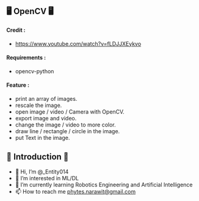 ## 🖥️ OpenCV 🖥️
#### Credit :
- https://www.youtube.com/watch?v=fLDJJXEykvo
#### Requirements :
- opencv-python
#### Feature :
- print an array of images.
- rescale the image.
- open image / video / Camera with OpenCV.
- export image and video.
- change the image / video to more color.
- draw line / rectangle / circle in the image.
- put Text in the image.

## 👏 Introduction 👏
- 👋 Hi, I’m @_Entity014
- 👀 I’m interested in ML/DL
- 🌱 I’m currently learning Robotics Engineering and Artificial Intelligence
- 📫 How to reach me phytes.narawit@gmail.com
